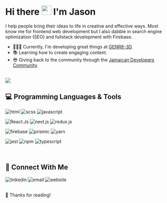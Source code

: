 # Hi there <img src="https://raw.githubusercontent.com/iampavangandhi/iampavangandhi/master/gifs/Hi.gif" width="30px" height="30px"> I'm Jason 


I help people bring their ideas to life in creative and effective ways. Most know me for frontend web development but I also dabble in search engine optimization (SEO) and fullstack development with Firebase.<br>

- 👨🏿‍💻 Currently, I'm developing great things at [GENR8-3D](https://genr83d.com/).
- 📚 Learning how to create engaging content.
- 😎 Giving back to the community through the [Jamaican Developers Community](https://jamaicans.dev/).


<br>
<img src='https://github-readme-stats.vercel.app/api?username=devjasonclarke&theme=vue-dark&show_icons=true'/>


<br>

## 💻 Programming Languages & Tools
<img alt="html" src="https://img.shields.io/badge/HTML5-E34F26?style=for-the-badge&logo=html5&logoColor=white" /> <img alt="scss" src="https://img.shields.io/badge/SCSS-CC6699?style=for-the-badge&logo=sass&logoColor=white" /> <img alt="javascript" src="https://img.shields.io/badge/JavaScript-F7DF1E?style=for-the-badge&logo=javascript&logoColor=000" /> 

<img alt="React.Js" src="https://img.shields.io/badge/react-1867c0?style=for-the-badge&logo=react&logoColor=fff" /> <img alt="next.js" src="https://img.shields.io/badge/next.js-000000?style=for-the-badge&logo=next.js&logoColor=fff" /> <img alt="redux.js" src="https://img.shields.io/badge/redux.js-000?style=for-the-badge&logo=redux&logoColor=800080" /> 

 <img alt="firebase" src="https://img.shields.io/badge/firebase-black?style=for-the-badge&logo=firebase&logoColor=ffca28" /> <img alt="prismic" src="https://img.shields.io/badge/prismic-black?style=for-the-badge&logo=prismic&logoColor=pink" />  <img alt="yarn" src="https://img.shields.io/badge/Yarn-1867c0?style=for-the-badge&logo=yarn&logoColor=white" />


<img alt="jest" src="https://img.shields.io/badge/jest-df162b?style=for-the-badge&logo=jest&logoColor=white" /> <img alt="npm" src="https://img.shields.io/badge/NPM-CC3534?style=for-the-badge&logo=npm&logoColor=white" /> <img alt="typescript" src="https://img.shields.io/badge/typescript-1867c0?style=for-the-badge&logo=typescript&logoColor=fff" />


<br>

## 🚀 Connect With Me 
[<img align="left" alt="linkedin" src="https://img.shields.io/badge/linkedin-%230077B5.svg?&style=for-the-badge&logo=linkedin&logoColor=white" />](https://www.linkedin.com/in/devjasonclarke/)
[<img align="left" alt="email" src="https://img.shields.io/badge/Email-%230077B5.svg?style=for-the-badge&logo=gmail&logoColor=white" />](mailto:jason@devjasonclarke.com)
[<img align="left" alt="website" src="https://img.shields.io/badge/My_Website-%230077B5.svg?style=for-the-badge" />](https://www.devjasonclarke.com/)

<br>
<br>
 
🙌 Thanks for reading!
